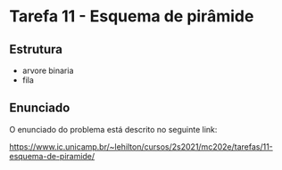 # Tarefa 11 - Esquema de pirâmide
## Estrutura
* arvore binaria
* fila
## Enunciado

O enunciado do problema está descrito no seguinte link:

https://www.ic.unicamp.br/~lehilton/cursos/2s2021/mc202e/tarefas/11-esquema-de-piramide/